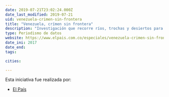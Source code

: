 ```yaml
---
date: 2019-07-21T23:02:24.000Z
date_last_modified: 2019-07-21
uid: venezuela-crimen-sin-frontera
title: "Venezuela, crímen sin frontera"
description: "Investigación que recorre ríos, trochas y desiertos para documentar cómo opera la red más grande de contrabando de gasolina en latinoamerica y sus tres actores involucrados: La Guadia Nacional Bolivariana de Venezuela, el ELN de Colombia y bandas criminales colombianas."
type: Periodismo de datos
website: https://www.elpais.com.co/especiales/venezuela-crimen-sin-frontera/en/home
date_ini: 2017
date_end: 
tags:

cities: 

---
```


Esta iniciativa fue realizada por:

- [El País](/i/el-pais-col.html)
